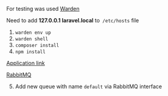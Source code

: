 For testing was used [Warden](https://github.com/wardenenv/warden)

Need to add **127.0.0.1 laravel.local** to` /etc/hosts` file

1. `warden env up`
2. `warden shell`
3. `composer install`
4. `npm install`

[Application link](https://rabbitmq.laravel.local/#/)

[RabbitMQ](https://rabbitmq.laravel.local/#/)

5. Add new queue with name `default` via RabbitMQ interface
